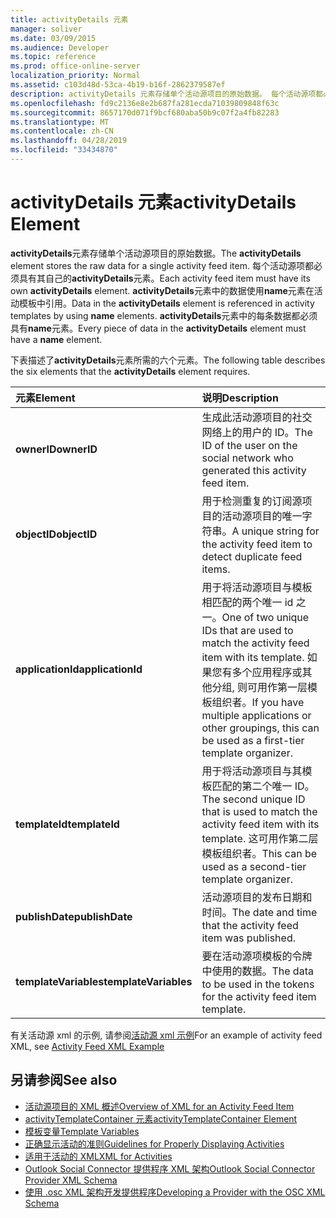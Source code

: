 ```yaml
---
title: activityDetails 元素
manager: soliver
ms.date: 03/09/2015
ms.audience: Developer
ms.topic: reference
ms.prod: office-online-server
localization_priority: Normal
ms.assetid: c103d48d-53ca-4b19-b16f-2862379587ef
description: activityDetails 元素存储单个活动源项目的原始数据。 每个活动源项都必须具有其自己的 activityDetails 元素。 activityDetails 元素中的数据使用 name 元素在活动模板中引用。
ms.openlocfilehash: fd9c2136e8e2b687fa281ecda71039809848f63c
ms.sourcegitcommit: 8657170d071f9bcf680aba50b9c07f2a4fb82283
ms.translationtype: MT
ms.contentlocale: zh-CN
ms.lasthandoff: 04/28/2019
ms.locfileid: "33434870"
---
```

# <a name="activitydetails-element"></a><span data-ttu-id="d629c-105">activityDetails 元素</span><span class="sxs-lookup"><span data-stu-id="d629c-105">activityDetails Element</span></span>

<span data-ttu-id="d629c-106">**activityDetails**元素存储单个活动源项目的原始数据。</span><span class="sxs-lookup"><span data-stu-id="d629c-106">The **activityDetails** element stores the raw data for a single activity feed item.</span></span> <span data-ttu-id="d629c-107">每个活动源项都必须具有其自己的**activityDetails**元素。</span><span class="sxs-lookup"><span data-stu-id="d629c-107">Each activity feed item must have its own **activityDetails** element.</span></span> <span data-ttu-id="d629c-108">**activityDetails**元素中的数据使用**name**元素在活动模板中引用。</span><span class="sxs-lookup"><span data-stu-id="d629c-108">Data in the **activityDetails** element is referenced in activity templates by using **name** elements.</span></span> <span data-ttu-id="d629c-109">**activityDetails**元素中的每条数据都必须具有**name**元素。</span><span class="sxs-lookup"><span data-stu-id="d629c-109">Every piece of data in the **activityDetails** element must have a **name** element.</span></span> 
  
<span data-ttu-id="d629c-110">下表描述了**activityDetails**元素所需的六个元素。</span><span class="sxs-lookup"><span data-stu-id="d629c-110">The following table describes the six elements that the **activityDetails** element requires.</span></span> 
  
|<span data-ttu-id="d629c-111">**元素**</span><span class="sxs-lookup"><span data-stu-id="d629c-111">**Element**</span></span>|<span data-ttu-id="d629c-112">**说明**</span><span class="sxs-lookup"><span data-stu-id="d629c-112">**Description**</span></span>|
|:-----|:-----|
|<span data-ttu-id="d629c-113">**ownerID**</span><span class="sxs-lookup"><span data-stu-id="d629c-113">**ownerID**</span></span> <br/> |<span data-ttu-id="d629c-114">生成此活动源项目的社交网络上的用户的 ID。</span><span class="sxs-lookup"><span data-stu-id="d629c-114">The ID of the user on the social network who generated this activity feed item.</span></span>  <br/> |
|<span data-ttu-id="d629c-115">**objectID**</span><span class="sxs-lookup"><span data-stu-id="d629c-115">**objectID**</span></span> <br/> |<span data-ttu-id="d629c-116">用于检测重复的订阅源项目的活动源项目的唯一字符串。</span><span class="sxs-lookup"><span data-stu-id="d629c-116">A unique string for the activity feed item to detect duplicate feed items.</span></span>  <br/> |
|<span data-ttu-id="d629c-117">**applicationId**</span><span class="sxs-lookup"><span data-stu-id="d629c-117">**applicationId**</span></span> <br/> |<span data-ttu-id="d629c-118">用于将活动源项目与模板相匹配的两个唯一 id 之一。</span><span class="sxs-lookup"><span data-stu-id="d629c-118">One of two unique IDs that are used to match the activity feed item with its template.</span></span> <span data-ttu-id="d629c-119">如果您有多个应用程序或其他分组, 则可用作第一层模板组织者。</span><span class="sxs-lookup"><span data-stu-id="d629c-119">If you have multiple applications or other groupings, this can be used as a first-tier template organizer.</span></span>  <br/> |
|<span data-ttu-id="d629c-120">**templateId**</span><span class="sxs-lookup"><span data-stu-id="d629c-120">**templateId**</span></span> <br/> |<span data-ttu-id="d629c-121">用于将活动源项目与其模板匹配的第二个唯一 ID。</span><span class="sxs-lookup"><span data-stu-id="d629c-121">The second unique ID that is used to match the activity feed item with its template.</span></span> <span data-ttu-id="d629c-122">这可用作第二层模板组织者。</span><span class="sxs-lookup"><span data-stu-id="d629c-122">This can be used as a second-tier template organizer.</span></span>  <br/> |
|<span data-ttu-id="d629c-123">**publishDate**</span><span class="sxs-lookup"><span data-stu-id="d629c-123">**publishDate**</span></span> <br/> |<span data-ttu-id="d629c-124">活动源项目的发布日期和时间。</span><span class="sxs-lookup"><span data-stu-id="d629c-124">The date and time that the activity feed item was published.</span></span>  <br/> |
|<span data-ttu-id="d629c-125">**templateVariables**</span><span class="sxs-lookup"><span data-stu-id="d629c-125">**templateVariables**</span></span> <br/> |<span data-ttu-id="d629c-126">要在活动源项模板的令牌中使用的数据。</span><span class="sxs-lookup"><span data-stu-id="d629c-126">The data to be used in the tokens for the activity feed item template.</span></span>  <br/> |
   
<span data-ttu-id="d629c-127">有关活动源 xml 的示例, 请参阅[活动源 xml 示例](activity-feed-xml-example.md)</span><span class="sxs-lookup"><span data-stu-id="d629c-127">For an example of activity feed XML, see [Activity Feed XML Example](activity-feed-xml-example.md)</span></span>
  
## <a name="see-also"></a><span data-ttu-id="d629c-128">另请参阅</span><span class="sxs-lookup"><span data-stu-id="d629c-128">See also</span></span>

- [<span data-ttu-id="d629c-129">活动源项目的 XML 概述</span><span class="sxs-lookup"><span data-stu-id="d629c-129">Overview of XML for an Activity Feed Item</span></span>](overview-of-xml-for-an-activity-feed-item.md)  
- [<span data-ttu-id="d629c-130">activityTemplateContainer 元素</span><span class="sxs-lookup"><span data-stu-id="d629c-130">activityTemplateContainer Element</span></span>](activitytemplatecontainer-element.md)  
- [<span data-ttu-id="d629c-131">模板变量</span><span class="sxs-lookup"><span data-stu-id="d629c-131">Template Variables</span></span>](template-variables.md) 
- [<span data-ttu-id="d629c-132">正确显示活动的准则</span><span class="sxs-lookup"><span data-stu-id="d629c-132">Guidelines for Properly Displaying Activities</span></span>](guidelines-for-properly-displaying-activities.md)  
- [<span data-ttu-id="d629c-133">适用于活动的 XML</span><span class="sxs-lookup"><span data-stu-id="d629c-133">XML for Activities</span></span>](xml-for-activities.md)  
- [<span data-ttu-id="d629c-134">Outlook Social Connector 提供程序 XML 架构</span><span class="sxs-lookup"><span data-stu-id="d629c-134">Outlook Social Connector Provider XML Schema</span></span>](outlook-social-connector-provider-xml-schema.md)
- [<span data-ttu-id="d629c-135">使用 .osc XML 架构开发提供程序</span><span class="sxs-lookup"><span data-stu-id="d629c-135">Developing a Provider with the OSC XML Schema</span></span>](developing-a-provider-with-the-osc-xml-schema.md)

